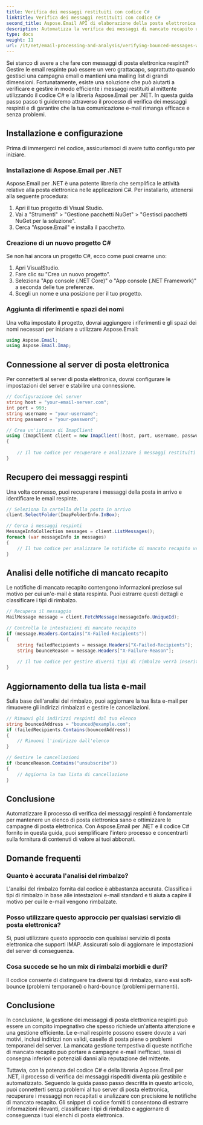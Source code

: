 ```yaml
---
title: Verifica dei messaggi restituiti con codice C#
linktitle: Verifica dei messaggi restituiti con codice C#
second_title: Aspose.Email API di elaborazione della posta elettronica .NET
description: Automatizza la verifica dei messaggi di mancato recapito utilizzando C# e Aspose.Email per .NET. Gestisci facilmente gli elenchi di posta elettronica e migliora l'efficacia delle campagne.
type: docs
weight: 11
url: /it/net/email-processing-and-analysis/verifying-bounced-messages-with-csharp-code/
---
```


Sei stanco di avere a che fare con messaggi di posta elettronica respinti? Gestire le email respinte può essere un vero grattacapo, soprattutto quando gestisci una campagna email o mantieni una mailing list di grandi dimensioni. Fortunatamente, esiste una soluzione che può aiutarti a verificare e gestire in modo efficiente i messaggi restituiti al mittente utilizzando il codice C# e la libreria Aspose.Email per .NET. In questa guida passo passo ti guideremo attraverso il processo di verifica dei messaggi respinti e di garantire che la tua comunicazione e-mail rimanga efficace e senza problemi.

## Installazione e configurazione

Prima di immergerci nel codice, assicuriamoci di avere tutto configurato per iniziare.

### Installazione di Aspose.Email per .NET

Aspose.Email per .NET è una potente libreria che semplifica le attività relative alla posta elettronica nelle applicazioni C#. Per installarlo, attenersi alla seguente procedura:

1. Apri il tuo progetto di Visual Studio.
2. Vai a "Strumenti" > "Gestione pacchetti NuGet" > "Gestisci pacchetti NuGet per la soluzione".
3. Cerca "Aspose.Email" e installa il pacchetto.

### Creazione di un nuovo progetto C#

Se non hai ancora un progetto C#, ecco come puoi crearne uno:

1. Apri VisualStudio.
2. Fare clic su "Crea un nuovo progetto".
3. Seleziona "App console (.NET Core)" o "App console (.NET Framework)" a seconda delle tue preferenze.
4. Scegli un nome e una posizione per il tuo progetto.

### Aggiunta di riferimenti e spazi dei nomi

Una volta impostato il progetto, dovrai aggiungere i riferimenti e gli spazi dei nomi necessari per iniziare a utilizzare Aspose.Email:

```csharp
using Aspose.Email;
using Aspose.Email.Imap;

```

## Connessione al server di posta elettronica

Per connetterti al server di posta elettronica, dovrai configurare le impostazioni del server e stabilire una connessione.

```csharp
// Configurazione del server
string host = "your-email-server.com";
int port = 993;
string username = "your-username";
string password = "your-password";

// Crea un'istanza di ImapClient
using (ImapClient client = new ImapClient((host, port, username, password))
{
   
    // Il tuo codice per recuperare e analizzare i messaggi restituiti verrà inserito qui
}
```

## Recupero dei messaggi respinti

Una volta connesso, puoi recuperare i messaggi della posta in arrivo e identificare le email respinte.

```csharp
// Seleziona la cartella della posta in arrivo
client.SelectFolder(ImapFolderInfo.InBox);

// Cerca i messaggi respinti
MessageInfoCollection messages = client.ListMessages();
foreach (var messageInfo in messages)
{
    // Il tuo codice per analizzare le notifiche di mancato recapito verrà inserito qui
}
```

## Analisi delle notifiche di mancato recapito

Le notifiche di mancato recapito contengono informazioni preziose sul motivo per cui un'e-mail è stata respinta. Puoi estrarre questi dettagli e classificare i tipi di rimbalzo.

```csharp
// Recupera il messaggio
MailMessage message = client.FetchMessage(messageInfo.UniqueId);

// Controlla le intestazioni di mancato recapito
if (message.Headers.Contains("X-Failed-Recipients"))
{
    string failedRecipients = message.Headers["X-Failed-Recipients"];
    string bounceReason = message.Headers["X-Failure-Reason"];
    
    // Il tuo codice per gestire diversi tipi di rimbalzo verrà inserito qui
}
```

## Aggiornamento della tua lista e-mail

Sulla base dell'analisi del rimbalzo, puoi aggiornare la tua lista e-mail per rimuovere gli indirizzi rimbalzati e gestire le cancellazioni.

```csharp
// Rimuovi gli indirizzi respinti dal tuo elenco
string bouncedAddress = "bounced@example.com";
if (failedRecipients.Contains(bouncedAddress))
{
    // Rimuovi l'indirizzo dall'elenco
}

// Gestire le cancellazioni
if (bounceReason.Contains("unsubscribe"))
{
    // Aggiorna la tua lista di cancellazione
}
```

## Conclusione

Automatizzare il processo di verifica dei messaggi respinti è fondamentale per mantenere un elenco di posta elettronica sano e ottimizzare le campagne di posta elettronica. Con Aspose.Email per .NET e il codice C# fornito in questa guida, puoi semplificare l'intero processo e concentrarti sulla fornitura di contenuti di valore ai tuoi abbonati.

## Domande frequenti

### Quanto è accurata l'analisi del rimbalzo?

L'analisi del rimbalzo fornita dal codice è abbastanza accurata. Classifica i tipi di rimbalzo in base alle intestazioni e-mail standard e ti aiuta a capire il motivo per cui le e-mail vengono rimbalzate.

### Posso utilizzare questo approccio per qualsiasi servizio di posta elettronica?

Sì, puoi utilizzare questo approccio con qualsiasi servizio di posta elettronica che supporti IMAP. Assicurati solo di aggiornare le impostazioni del server di conseguenza.

### Cosa succede se ho un mix di rimbalzi morbidi e duri?

Il codice consente di distinguere tra diversi tipi di rimbalzo, siano essi soft-bounce (problemi temporanei) o hard-bounce (problemi permanenti).

## Conclusione

In conclusione, la gestione dei messaggi di posta elettronica respinti può essere un compito impegnativo che spesso richiede un'attenta attenzione e una gestione efficiente. Le e-mail respinte possono essere dovute a vari motivi, inclusi indirizzi non validi, caselle di posta piene o problemi temporanei del server. La mancata gestione tempestiva di queste notifiche di mancato recapito può portare a campagne e-mail inefficaci, tassi di consegna inferiori e potenziali danni alla reputazione del mittente.

Tuttavia, con la potenza del codice C# e della libreria Aspose.Email per .NET, il processo di verifica dei messaggi rispediti diventa più gestibile e automatizzato. Seguendo la guida passo passo descritta in questo articolo, puoi connetterti senza problemi al tuo server di posta elettronica, recuperare i messaggi non recapitati e analizzare con precisione le notifiche di mancato recapito. Gli snippet di codice forniti ti consentono di estrarre informazioni rilevanti, classificare i tipi di rimbalzo e aggiornare di conseguenza i tuoi elenchi di posta elettronica.